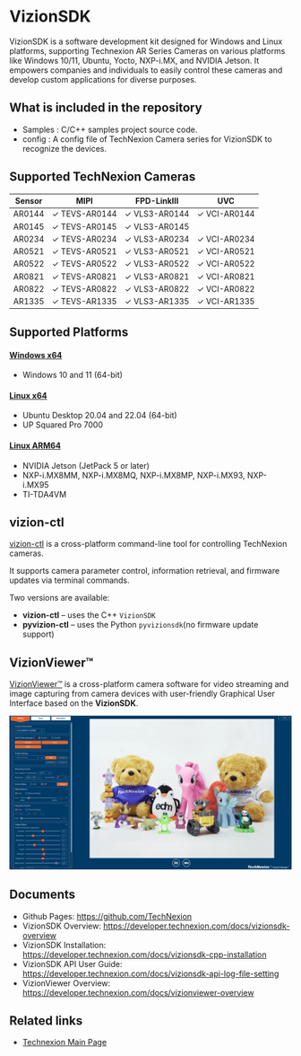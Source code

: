# VizionSDK
VizionSDK is a software development kit designed for Windows and Linux platforms, supporting Technexion AR Series Cameras on various platforms like Windows 10/11, Ubuntu, Yocto, NXP-i.MX, and NVIDIA Jetson. It empowers companies and individuals to easily control these cameras and develop custom applications for diverse purposes.

## What is included in the repository
- Samples : C/C++ samples project source code.
- config : A config file of TechNexion Camera series for VizionSDK to recognize the devices.

## Supported TechNexion Cameras

| Sensor | MIPI           | FPD-LinkIII      | UVC            |
|--------|----------------|------------------|----------------|
| AR0144 | ✓ TEVS-AR0144  | ✓ VLS3-AR0144    | ✓ VCI-AR0144   |
| AR0145 | ✓ TEVS-AR0145  | ✓ VLS3-AR0145    |                |
| AR0234 | ✓ TEVS-AR0234  | ✓ VLS3-AR0234    | ✓ VCI-AR0234   |
| AR0521 | ✓ TEVS-AR0521  | ✓ VLS3-AR0521    | ✓ VCI-AR0521   |
| AR0522 | ✓ TEVS-AR0522  | ✓ VLS3-AR0522    | ✓ VCI-AR0522   |
| AR0821 | ✓ TEVS-AR0821  | ✓ VLS3-AR0821    | ✓ VCI-AR0821   |
| AR0822 | ✓ TEVS-AR0822  | ✓ VLS3-AR0822    | ✓ VCI-AR0822   |
| AR1335 | ✓ TEVS-AR1335  | ✓ VLS3-AR1335    | ✓ VCI-AR1335   |

## Supported Platforms

#### [Windows x64](https://developer.technexion.com/docs/vizionsdk-cpp-installation#windowsx64)
- Windows 10 and 11 (64-bit)
#### [Linux x64](https://developer.technexion.com/docs/vizionsdk-cpp-installation#linuxx64)
- Ubuntu Desktop 20.04 and 22.04 (64-bit)
- UP Squared Pro 7000
#### [Linux ARM64](https://developer.technexion.com/docs/vizionsdk-cpp-installation#linuxarm64)
- NVIDIA Jetson (JetPack 5 or later)
- NXP-i.MX8MM, NXP-i.MX8MQ, NXP-i.MX8MP, NXP-i.MX93, NXP-i.MX95
- TI-TDA4VM

## vizion-ctl

[vizion-ctl](https://developer.technexion.com/docs/vizion-ctl) is a cross-platform command-line tool for controlling TechNexion cameras.

It supports camera parameter control, information retrieval, and firmware updates via terminal commands.

Two versions are available:
- **vizion-ctl** – uses the C++ `VizionSDK`
- **pyvizion-ctl** – uses the Python `pyvizionsdk`(no firmware update support)
  
## VizionViewer™

[VizionViewer™](https://developer.technexion.com/docs/vizionviewer-overview) is a cross-platform camera software for video streaming and image capturing from camera devices with user-friendly Graphical User Interface based on the **VizionSDK**.

![output](./doc/resources/VizionViewer.png)


## Documents
- Github Pages: https://github.com/TechNexion
- VizionSDK Overview: https://developer.technexion.com/docs/vizionsdk-overview
- VizionSDK Installation: https://developer.technexion.com/docs/vizionsdk-cpp-installation
- VizionSDK API User Guide: https://developer.technexion.com/docs/vizionsdk-api-log-file-setting
- VizionViewer Overview: https://developer.technexion.com/docs/vizionviewer-overview

## Related links
- [Technexion Main Page](https://www.technexion.com/)
